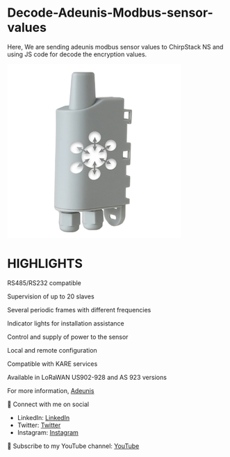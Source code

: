 # Decode-Adeunis-Modbus-sensor-values
 Here, We are sending adeunis modbus sensor values to ChirpStack NS and using JS code for decode the encryption values. 

<img src= "MODBUS-capteurs-transmetteurs-iot-lora-sigfox-device-sensors-solution-adeunis-lpwan.webp" width=400>

# HIGHLIGHTS

RS485/RS232 compatible

Supervision of up to 20 slaves

Several periodic frames with different frequencies

Indicator lights for installation assistance

Control and supply of power to the sensor

Local and remote configuration

Compatible with KARE services

Available in LoRaWAN US902-928 and AS 923 versions

For more information, [Adeunis](https://www.adeunis.com/en/produit/modbus-interface-for-modbus-slaves/)

🚩 Connect with me on social
- LinkedIn: [LinkedIn](https://www.linkedin.com/in/ariful-islam-arif-2987b51a3/)
- Twitter: [Twitter](https://twitter.com/arifulislam301)
- Instagram: [Instagram](https://www.instagram.com/ariful_mr_islam/)

🔔 Subscribe to my YouTube channel: [YouTube](https://www.youtube.com/channel/UCED68cm6nHaAlAk0h9I3yAQ)
